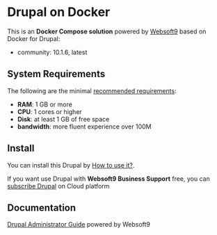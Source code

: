 # Drupal on Docker  

This is an **Docker Compose solution** powered by [Websoft9](https://www.websoft9.com) based on Docker for Drupal:


 - community:  10.1.6, latest


## System Requirements

The following are the minimal [recommended requirements](https://www.drupal.org/docs/user_guide/en/install-requirements.html):

* **RAM**: 1 GB or more
* **CPU**: 1 cores or higher
* **Disk**: at least 1 GB of free space
* **bandwidth**: more fluent experience over 100M  

## Install

You can install this Drupal by [How to use it?](https://github.com/Websoft9/docker-library#how-to-use-it).   

If you want use Drupal with **Websoft9 Business Support** free, you can [subscribe Drupal](https://www.websoft9.com/apps) on Cloud platform

## Documentation

[Drupal Administrator Guide](https://support.websoft9.com/docs/drupal) powered by Websoft9